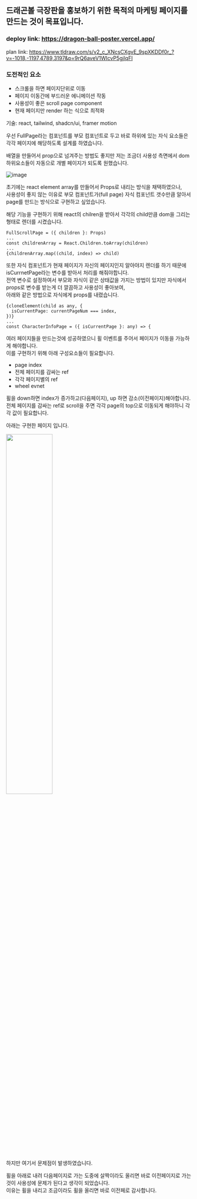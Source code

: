 ## 드래곤볼 극장판을 홍보하기 위한 목적의 마케팅 페이지를 만드는 것이 목표입니다.

### deploy link: https://dragon-ball-poster.vercel.app/
plan link: https://www.tldraw.com/s/v2_c_XNcsCXgvE_9spXKDDf0r_?v=-1018,-1197,4789,3197&p=9rQ6aveV1WIcvP5gjlqFI
   
### 도전적인 요소
- 스크롤을 하면 페이지단위로 이동
- 페이지 이동간에 부드러운 에니메이션 작동
- 사용성이 좋은 scroll page component
- 현재 페이지만 render 하는 식으로 최적화

기술: react, tailwind, shadcn/ui, framer motion

우선 FullPage라는 컴포넌트를 부모 컴포넌트로 두고 바로 하위에 있는 자식 요소들은 각각 페이지에 해당하도록 설계를 하였습니다.   

배열을 만들어서 prop으로 넘겨주는 방법도 좋지만 저는 조금더 사용성 측면에서 dom 하위요소들이 자동으로 개별 페이지가 되도록 원했습니다.   

![image](https://github.com/user-attachments/assets/f0b452c3-f7b3-4e98-be0b-b42d81029909)

초기에는 react element array를 만들어서 Props로 내리는 방식을 채택하였으나,   
사용성이 좋지 않는 이유로 부모 컴포넌트가(full page) 자식 컴포넌트 갯수만큼 알아서 page를 만드는 방식으로 구현하고 싶었습니다.

해당 기능을 구현하기 위해 react의 chilren을 받아서 각각의 child만큼 dom을 그리는 형태로 렌더를 시켰습니다.
```
FullScrollPage = ({ children }: Props)
...
const childrenArray = React.Children.toArray(children)
...
{childrenArray.map((child, index) => child)
```
또한 자식 컴포넌트가 현재 페이지가 자신의 페이지인지 알아야지 렌더를 하기 때문에 isCurrnetPage라는 변수를 받아서 처리를 해줘야합니다.   
전역 변수로 설정하여서 부모와 자식이 같은 상태값을 가지는 방법이 있지만 자식에서 props로 변수를 받는게 더 깔끔하고 사용성이 좋아보여,   
아래와 같은 방법으로 자식에게 props를 내렸습니다.   
```
{cloneElement(child as any, {
  isCurrentPage: currentPageNum === index,
})}
...
const CharacterInfoPage = ({ isCurrentPage }: any) => {
```
여러 페이지들을 만드는것에 성공하였으니 휠 이벤트를 주어서 페이지가 이동을 가능하게 해야합니다.   
이를 구현하기 위해 아래 구성요소들이 필요합니다.   

- page index
- 전체 페이지를 감싸는 ref
- 각각 페이지별의 ref
- wheel evnet

휠을 down하면 index가 증가하고(다음페이지), up 하면 감소(이전페이지)해야합니다.   
전체 페이지를 감싸는 ref로 scroll을 주면 각각 page의 top으로 이동되게 해야하니 각각 값이 필요합니다.   

아래는 구현한 페이지 입니다.   

<img src="https://github.com/user-attachments/assets/6c21f491-f298-4ba0-82e1-b6017776f932" width="50%" height="50%"/>

하지만 여기서 문제점이 발생하였습니다.   

휠을 아래로 내려 다음페이지로 가는 도중에 살짝이라도 올리면 바로 이전페이지로 가는것이 사용성에 문제가 된다고 생각이 되었습니다.   
이유는 휠을 내리고 조금이라도 휠을 올리면 바로 이전페로 감사합니다.






